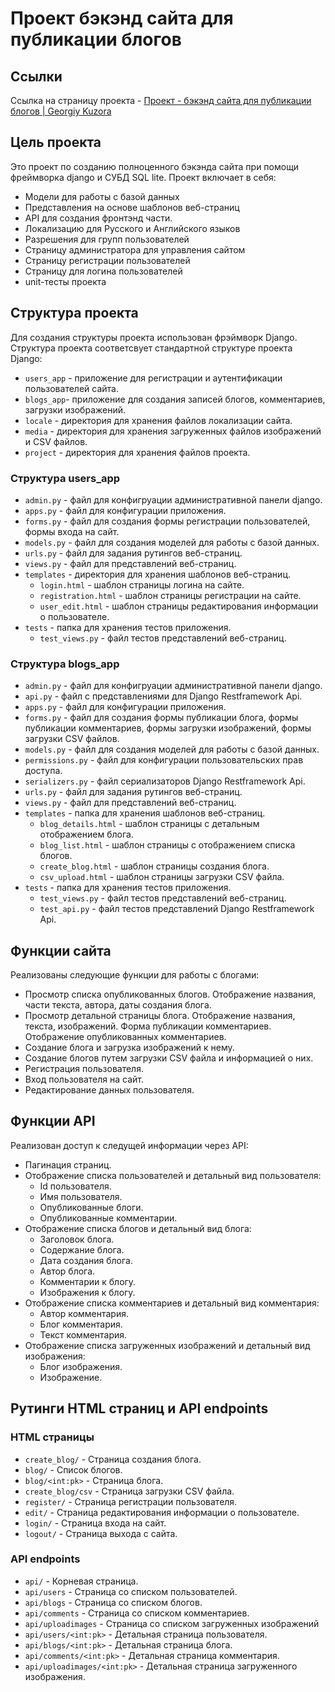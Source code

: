 # Проект бэкэнд сайта для публикации блогов

## Ссылки

Ссылка на страницу проекта - [Проект - бэкэнд сайта для публикации блогов | Georgiy Kuzora](https://georgiykuzora.ru/post/django-blog-site/)

## Цель проекта

Это проект по созданию полноценного бэкэнда сайта при помощи фреймворка django и СУБД SQL lite. Проект включает в себя:

- Модели для работы с базой данных
- Представления на основе шаблонов веб-страниц
- API для создания фронтэнд части.
- Локализацию для Русского и Английского языков
- Разрешения для групп пользователей
- Страницу администратора для управления сайтом
- Страницу регистрации пользователей
- Страницу для логина пользователей
- unit-тесты проекта

## Структура проекта

Для создания структуры проекта использован фрэймворк Django. Структура проекта соответсвует стандартной структуре проекта Django:

- `users_app` - приложение для регистрации и аутентификации пользователей сайта.
- `blogs_app`- приложение для создания записей блогов, комментариев, загрузки изображений.
- `locale` - директория для хранения файлов локализации сайта.
- `media` - директория для хранения загруженных файлов изображений и CSV файлов.
- `project` - директория для хранения файлов проекта.

### Структура users_app

- `admin.py` - файл для конфигруации административной панели django.
- `apps.py` - файл для конфигурации приложения.
- `forms.py` - файл для создания формы регистрации пользователей, формы входа на сайт.
- `models.py` - файл для создания моделей для работы с базой данных.
- `urls.py` - файл для задания рутингов веб-страниц.
- `views.py` - файл для представлений веб-страниц.
- `templates` - директория для хранения шаблонов веб-страниц.
  - `login.html` - шаблон страницы логина на сайте.
  - `registration.html` - шаблон страницы регистрации на сайте.
  - `user_edit.html` - шаблон страницы редактирования информации о пользователе.
- `tests` - папка для хранения тестов приложения.
  - `test_views.py` - файл тестов представлений веб-страниц.

### Структура blogs_app

- `admin.py` - файл для конфигруации административной панели django.
- `api.py` - файл с представлениями для Django Restframework Api.
- `apps.py` - файл для конфигурации приложения.
- `forms.py` - файл для создания формы публикации блога, формы публикации комментариев, формы загрузки изображений, формы загрузки CSV файлов.
- `models.py` - файл для создания моделей для работы с базой данных.
- `permissions.py` - файл для конфигурации пользовательских прав доступа.
- `serializers.py` - файл сериализаторов Django Restframework Api.
- `urls.py` - файл для задания рутингов веб-страниц.
- `views.py` - файл для представлений веб-страниц.
- `templates` - папка для хранения шаблонов веб-страниц.
  - `blog_details.html` - шаблон страницы с детальным отображением блога.
  - `blog_list.html` - шаблон страницы с отображением cписка блогов.
  - `create_blog.html` - шаблон страницы создания блога.
  - `csv_upload.html` - шаблон страницы загрузки CSV файла.
- `tests` - папка для хранения тестов приложения.
  - `test_views.py` - файл тестов представлений веб-страниц.
  - `test_api.py` - файл тестов представлений Django Restframework Api.

## Функции сайта

Реализованы следующие функции для работы с блогами:

- Просмотр списка опубликованных блогов. Отображение названия, части текста, автора, даты создания блога.
- Просмотр детальной страницы блога. Отображение названия, текста, изображений. Форма публикации комментариев. Отображение опубликованных комментариев.
- Создание блога и загрузка изображений к нему.
- Создание блогов путем загрузки CSV файла и информацией о них.
- Регистрация пользователя.
- Вход пользователя на сайт.
- Редактирование данных пользователя.

## Функции API

Реализован доступ к следущей информации через API:

- Пагинация страниц.
- Отображение списка пользователей и детальный вид пользователя:
  - Id пользователя.
  - Имя пользователя.
  - Опубликованные блоги.
  - Опубликованные комментарии.
- Отображение списка блогов и детальный вид блога:
  - Заголовок блога.
  - Содержание блога.
  - Дата создания блога.
  - Автор блога.
  - Комментарии к блогу.
  - Изображения к блогу.
- Отображение списка комментариев и детальный вид комментария:
  - Автор комментария.
  - Блог комментария.
  - Текст комментария.
- Отображение списка загруженных изображений и детальный вид изображения:
  - Блог изображения.
  - Изображение.

## Рутинги HTML страниц и API endpoints

### HTML страницы

- `create_blog/` - Страница создания блога.
- `blog/` - Список блогов.
- `blog/<int:pk>` - Страница блога.
- `create_blog/csv` - Страница загрузки CSV файла.
- `register/` - Страница регистрации пользователя.
- `edit/` - Страница редактирования информации о пользователе.
- `login/` - Страница входа на сайт.
- `logout/` - Страница выхода с сайта.

### API endpoints

- `api/` - Корневая страница.
- `api/users` - Страница со списком пользователей.
- `api/blogs` - Страница со списком блогов.
- `api/comments` - Страница со списком комментариев.
- `api/uploadimages` - Страница со списком загруженных изображений
- `api/users/<int:pk>` - Детальная страница пользователя.
- `api/blogs/<int:pk>` - Детальная страница блога.
- `api/comments/<int:pk>` - Детальная страница комментария.
- `api/uploadimages/<int:pk>` - Детальная страница загруженного изображения.
